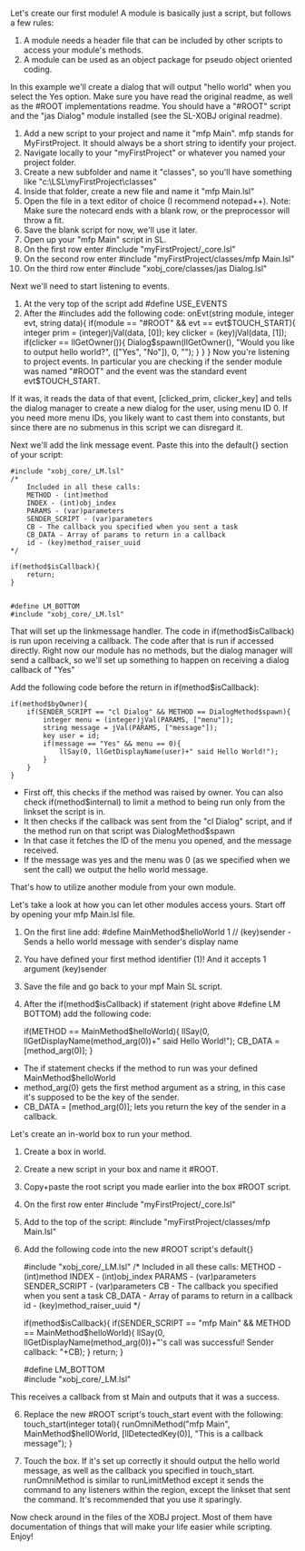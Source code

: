 Let's create our first module! A module is basically just a script, but follows a few rules:
1. A module needs a header file that can be included by other scripts to access your module's methods.
2. A module can be used as an object package for pseudo object oriented coding.

In this example we'll create a dialog that will output "hello world" when you select the Yes option.
Make sure you have read the original readme, as well as the #ROOT implementations readme.
You should have a "#ROOT" script and the "jas Dialog" module installed (see the SL-XOBJ original readme).

1. Add a new script to your project and name it "mfp Main". mfp stands for MyFirstProject. It should always be a short string to identify your project.
2. Navigate locally to your "myFirstProject" or whatever you named your project folder.
3. Create a new subfolder and name it "classes", so you'll have something like "c:\LSL\myFirstProject\classes"
4. Inside that folder, create a new file and name it "mfp Main.lsl"
5. Open the file in a text editor of choice (I recommend notepad++). Note: Make sure the notecard ends with a blank row, or the preprocessor will throw a fit.
6. Save the blank script for now, we'll use it later.
7. Open up your "mfp Main" script in SL.
8. On the first row enter #include "myFirstProject/_core.lsl"
9. On the second row enter #include "myFirstProject/classes/mfp Main.lsl"
10. On the third row enter #include "xobj_core/classes/jas Dialog.lsl"

Next we'll need to start listening to events. 
1. At the very top of the script add #define USE_EVENTS
2. After the #includes add the following code:
	onEvt(string module, integer evt, string data){
		if(module == "#ROOT" && evt == evt$TOUCH_START){
			integer prim = (integer)jVal(data, [0]);
			key clicker = (key)jVal(data, [1]);
			if(clicker == llGetOwner()){
				Dialog$spawn(llGetOwner(), "Would you like to output hello world?", (["Yes", "No"]), 0, "");
			}
		}
	}
Now you're listening to project events. In particular you are checking if the sender module was named "#ROOT" and the event was the standard event evt$TOUCH_START.

If it was, it reads the data of that event, [clicked_prim, clicker_key] and tells the dialog manager to create a new dialog for the user, using menu ID 0. If you need more menu IDs, you likely want to cast them into constants, but since there are no submenus in this script we can disregard it.

Next we'll add the link message event. Paste this into the default{} section of your script:

	#include "xobj_core/_LM.lsl" 
	/* 
	    Included in all these calls:
	    METHOD - (int)method
	    INDEX - (int)obj_index
	    PARAMS - (var)parameters
	    SENDER_SCRIPT - (var)parameters
	    CB - The callback you specified when you sent a task
	    CB_DATA - Array of params to return in a callback
	    id - (key)method_raiser_uuid
	*/
	    
	if(method$isCallback){
		return;
	}
	
	   
	#define LM_BOTTOM  
	#include "xobj_core/_LM.lsl"

That will set up the linkmessage handler. The code in if(method$isCallback) is run upon receiving a callback. The code after that is run if accessed directly.
Right now our module has no methods, but the dialog manager will send a callback, so we'll set up something to happen on receiving a dialog callback of "Yes"

Add the following code before the return in if(method$isCallback):

	if(method$byOwner){
		if(SENDER_SCRIPT == "cl Dialog" && METHOD == DialogMethod$spawn){
			integer menu = (integer)jVal(PARAMS, ["menu"]);
			string message = jVal(PARAMS, ["message"]);
			key user = id;
			if(message == "Yes" && menu == 0){
				llSay(0, llGetDisplayName(user)+" said Hello World!");
			}
		}
	}

- First off, this checks if the method was raised by owner. You can also check if(method$internal) to limit a method to being run only from the linkset the script is in.
- It then checks if the callback was sent from the "cl Dialog" script, and if the method run on that script was DialogMethod$spawn
- In that case it fetches the ID of the menu you opened, and the message received.
- If the message was yes and the menu was 0 (as we specified when we sent the call) we output the hello world message.

That's how to utilize another module from your own module.






Let's take a look at how you can let other modules access yours. Start off by opening your mfp Main.lsl file.
1. On the first line add: #define MainMethod$helloWorld 1	// (key)sender - Sends a hello world message with sender's display name
2. You have defined your first method identifier (1)! And it accepts 1 argument (key)sender
3. Save the file and go back to your mpf Main SL script.
4. After the if(method$isCallback) if statement (right above #define LM BOTTOM) add the following code:

	if(METHOD == MainMethod$helloWorld){
		llSay(0, llGetDisplayName(method_arg(0))+" said Hello World!");
		CB_DATA = [method_arg(0)];
	}

- The if statement checks if the method to run was your defined MainMethod$helloWorld
- method_arg(0) gets the first method argument as a string, in this case it's supposed to be the key of the sender.
- CB_DATA = [method_arg(0)]; lets you return the key of the sender in a callback.

Let's create an in-world box to run your method.

1. Create a box in world.
2. Create a new script in your box and name it #ROOT.
3. Copy+paste the root script you made earlier into the box #ROOT script.
4. On the first row enter #include "myFirstProject/_core.lsl"
5. Add to the top of the script: #include "myFirstProject/classes/mfp Main.lsl"
6. Add the following code into the new #ROOT script's default{}

	#include "xobj_core/_LM.lsl" 
	/* 
	    Included in all these calls:
	    METHOD - (int)method
	    INDEX - (int)obj_index
	    PARAMS - (var)parameters
	    SENDER_SCRIPT - (var)parameters
	    CB - The callback you specified when you sent a task
	    CB_DATA - Array of params to return in a callback
	    id - (key)method_raiser_uuid
	*/
	    
	if(method$isCallback){
	    if(SENDER_SCRIPT == "mfp Main" && METHOD == MainMethod$helloWorld){
		llSay(0, llGetDisplayName(method_arg(0))+"'s call was successful! Sender callback: "+CB);
	    }
	    return;
	}
	   
	#define LM_BOTTOM  
	#include "xobj_core/_LM.lsl"

This receives a callback from st Main and outputs that it was a success.

6. Replace the new #ROOT script's touch_start event with the following:
	touch_start(integer total){
		runOmniMethod("mfp Main", MainMethod$hellOWorld, [llDetectedKey(0)], "This is a callback message");
	}

7. Touch the box. If it's set up correctly it should output the hello world message, as well as the callback you specified in touch_start.
runOmniMethod is similar to runLimitMethod except it sends the command to any listeners within the region, except the linkset that sent the command. It's recommended that you use it sparingly.


Now check around in the files of the XOBJ project. Most of them have documentation of things that will make your life easier while scripting.
Enjoy!
